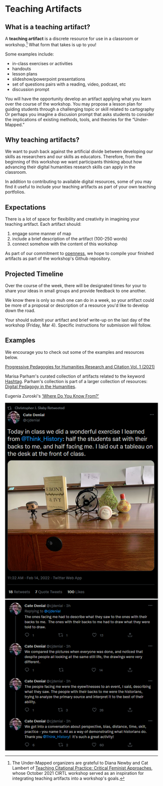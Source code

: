 # Teaching Artifacts  

## What is a teaching artifact?  
A **teaching artifact** is a discrete resource for use in a classroom or workshop.[^1] What form that takes is up to you! 

Some examples include:   
- in-class exercises or activities  
- handouts  
- lesson plans  
- slideshow/powerpoint presentations  
- set of questions pairs with a reading, video, podcast, etc  
- discussion prompt  

You will have the opportunity develop an artifact applying what you learn over the course of the workshop. You may propose a lesson plan for guiding students through a challenging topic or skill related to cartography Or perhaps you imagine a discusion prompt that asks students to consider the implications of existing methods, tools, and theories for the “Under-Mapped.” 

## Why teaching artifacts?  
We want to push back against the artificial divide between developing our skills as researchers and our skills as educators. Therefore, from the beginning of this workshop we want participants thinking about how advancing their digital humanities research skills can apply in the classroom. 

In addition to contributing to available digital resources, some of you may find it useful to include your teaching artifacts as part of your own teaching portfolios.  

## Expectations  
There is a lot of space for flexibility and creativity in imagining your teaching artifact.  Each artifact should:
1. engage some manner of map  
2. include a brief description of the artifact (100-250 words)  
3. connect somehow with the content of this workshop  

As part of our commitment to [openness](https://digitalpedagogy.hcommons.org/introduction/openness), we hope to compile your finished artifacts as part of the workshop's Github repository. 

## Projected Timeline
Over the course of the week, there will be designated times for your to share your ideas in small groups and provide feedback to one another. 

We know there is only so muh one can do in a week, so your artifact could be more of a proposal or description of a resource you'd like to develop down the road.  

Your should submit your artifact and brief write-up on the last day of the workshop (Friday, Mar 4). Specific instructions for submission will follow.

## Examples  
We encourage you to check out some of the examples and resources below.  


[Progressive Pedagogies for Humanities Research and Citation Vol. 1 (2021)](https://journals.library.columbia.edu/index.php/citationalpractice/issue/view/782)

Marisa Parham's curated collection of artifacts related to the keyword [Hashtag](https://digitalpedagogy.hcommons.org/keyword/Hashtag). Parham's collection is part of a larger collection of resources: [Digital Pedagogy in the Humanities](https://digitalpedagogy.hcommons.org/). 

Eugenia Zuroski's [‘Where Do You Know From?’](https://maifeminism.com/where-do-you-know-from-an-exercise-in-placing-ourselves-together-in-the-classroom/)


[^1]: The Under-Mapped organizers are grateful to Diana Newby and Cat Lambert of [Teaching Citational Practice: Critical Feminist Approaches](https://journals.library.columbia.edu/index.php/citationalpractice/about), whose October 2021 CIRTL workshop served as an inspiration for integrating teaching artifacts into a workshop's goals.

<img alt="Cate Denial @cjdenial Today in class we did a wonderful exercise I learned from @Think_History: half the students sat with their backs to me, and half facing me. I laid out a tableau on the desk at the front of class. (image in tweet: Today in class we did a wonderful exercise I learned from @Think_History: half the students sat with their backs to me, and half facing me. I laid out a tableau on the desk at the front of class.) 11:32 AM · Feb 14, 2022·Twitter Web App18 Retweets7 Quote Tweets100 Likes" src="assets/teaching-artifacts-7cc87cd8.png" width="" height="" >
<img alt="Tweet thread  by Cate Denial @cjdenial continues: The ones facing me had to describe what they saw to the ones with their backs to me.  The ones with their backs to me had to draw what they were told to draw. We compared the pictures when everyone was done, and noticed that despite people all looking at the same still life, the drawings were very different.  The people facing me were the eyewitnesses to an event, I said, describing what they saw. The people with their backs to me were the historians, trying to analyze the primary source and interpret it to the best of their ability. We got into a conversation about perspective, bias, distance, time, skill, practice - you name it. All as a way of demonstrating what historians do.  Thank you @Think_History!  It's such a great activity!" src="assets/teaching-artifacts-8820ffed.png" width="" height="" >
